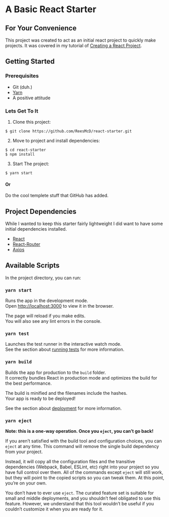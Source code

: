 # A Basic React Starter
## For Your Convenience

This project was created to act as an initial react project to quickly make projects.
It was covered in my tutorial of [Creating a React Project](https://medium.com/@mcdevittrees/creating-a-create-react-project-e0f022a229ee). 

## Getting Started
### Prerequisites
- Git (duh.)
- [Yarn](https://yarnpkg.com/lang/en/docs/install/)
- A positive attitude
### Lets Get To It
1. Clone this project:
~~~ 
$ git clone https://github.com/ReesMcD/react-starter.git
~~~ 

2. Move to project and install dependencies:
~~~ 
$ cd react-starter
$ npm install
~~~~
3. Start The project:
~~~ 
$ yarn start
~~~ 

#### Or
Do the cool templete stuff that GitHub has added.

## Project Dependencies
While I wanted to keep this starter fairly lightweight I did want to have some initial dependencies installed.

- [React](https://reactjs.org/docs/create-a-new-react-app.html)
- [React-Router](https://reacttraining.com/react-router/web/guides/quick-start)
- [Axios](https://github.com/axios/axios)

## Available Scripts

In the project directory, you can run:

### `yarn start`

Runs the app in the development mode.<br>
Open [http://localhost:3000](http://localhost:3000) to view it in the browser.

The page will reload if you make edits.<br>
You will also see any lint errors in the console.

### `yarn test`

Launches the test runner in the interactive watch mode.<br>
See the section about [running tests](https://facebook.github.io/create-react-app/docs/running-tests) for more information.

### `yarn build`

Builds the app for production to the `build` folder.<br>
It correctly bundles React in production mode and optimizes the build for the best performance.

The build is minified and the filenames include the hashes.<br>
Your app is ready to be deployed!

See the section about [deployment](https://facebook.github.io/create-react-app/docs/deployment) for more information.

### `yarn eject`

**Note: this is a one-way operation. Once you `eject`, you can’t go back!**

If you aren’t satisfied with the build tool and configuration choices, you can `eject` at any time. This command will remove the single build dependency from your project.

Instead, it will copy all the configuration files and the transitive dependencies (Webpack, Babel, ESLint, etc) right into your project so you have full control over them. All of the commands except `eject` will still work, but they will point to the copied scripts so you can tweak them. At this point, you’re on your own.

You don’t have to ever use `eject`. The curated feature set is suitable for small and middle deployments, and you shouldn’t feel obligated to use this feature. However, we understand that this tool wouldn’t be useful if you couldn’t customize it when you are ready for it.
